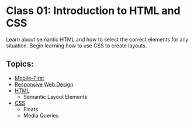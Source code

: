 # Class 01: Introduction to HTML and CSS

Learn about semantic HTML and how to select the correct elements for any situation. Begin learning how to use CSS to create layouts.

## Topics:
- [Mobile-First](mobile-first.md)
- [Responsive Web Design](RWD.md)
- [HTML](HTML.md)
  - Semantic Layout Elements
- [CSS](CSS.md) 
  - Floats
  - Media Queries
  



